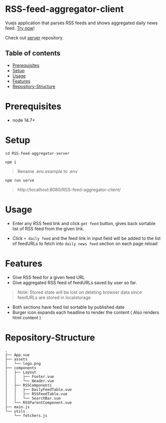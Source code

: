 # RSS-feed-aggregator-client
Vuejs application that parses RSS feeds and shows aggregated daily news feed. [Try now](https://anaswaratrajan.github.io/RSS-feed-aggregator-client/)!


Check out [server](https://github.com/anaswaratrajan/RSS-feed-aggregator-server) repository.

## Table of contents

- [Prerequisites](#prerequisites)
- [Setup](#Setup)
- [Usage](#Usage)
- [Features](#Features)
- [Repository-Structure](#Repository-Structure )

# Prerequisites

* node 14.7+

# Setup

```
cd RSS-feed-aggregator-server

npm i
```

> Rename .env.example to .env
```
npm run serve
```

> http://localhost:8080/RSS-feed-aggregator-client/

# Usage 

* Enter any RSS feed link and click `get feed`  button, gives back sortable list of RSS feed from the given link.

* Click `+ daily feed` and the feed link in input field will be added to the list of feedURLs to fetch into `daily news feed` section on each page reload

# Features

* Give RSS feed for a given feed URL
* Give aggregated RSS feed of feedURLs saved by user so far. 
> Note: Stored state will be lost on deleting browser data since feedURLs are stored in localstorage
* Both sections have feed list sortable by published date
* Burger icon expands each headline to render the content ( Also renders html content )

# Repository-Structure 

```
.
├── App.vue
├── assets
│   └── logo.png
├── components
│   ├── Layout
│   │   ├── Footer.vue
│   │   └── Header.vue
│   ├── RSSComponents
│   │   ├── DailyFeedTable.vue
│   │   ├── RSSFeedTable.vue
│   │   └── SearchBar.vue
│   └── RSSParentComponent.vue
├── main.js
└── utils
    └── fetchers.js
```
